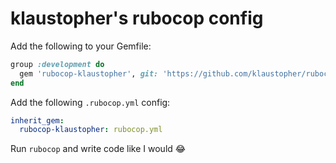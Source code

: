 # klaustopher's rubocop config

Add the following to your Gemfile:

```ruby
group :development do
  gem 'rubocop-klaustopher', git: 'https://github.com/klaustopher/rubocop-config'
end
```

Add the following `.rubocop.yml` config:

```yaml
inherit_gem:
  rubocop-klaustopher: rubocop.yml
```

Run `rubocop` and write code like I would 😂
